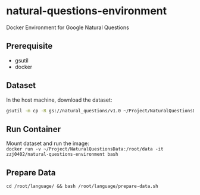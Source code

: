 # natural-questions-environment
Docker Environment for Google Natural Questions

## Prerequisite

- gsutil
- docker

## Dataset

In the host machine, download the dataset:
```bash
gsutil -m cp -R gs://natural_questions/v1.0 ~/Project/NaturalQuestionsData
```

## Run Container
Mount dataset and run the image:  
```docker run -v ~/Project/NaturalQuestionsData:/root/data -it zzj0402/natural-questions-environment bash```

## Prepare Data

```shell
cd /root/language/ && bash /root/language/prepare-data.sh
```
